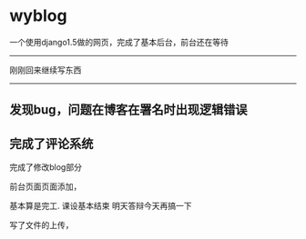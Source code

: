 wyblog
======
一个使用django1.5做的网页，完成了基本后台，前台还在等待

---------------
刚刚回来继续写东西

--------------
发现bug，问题在博客在署名时出现逻辑错误
-------------
完成了评论系统
-------------
完成了修改blog部分


前台页面页面添加，

基本算是完工.
课设基本结束
明天答辩今天再搞一下

写了文件的上传，
